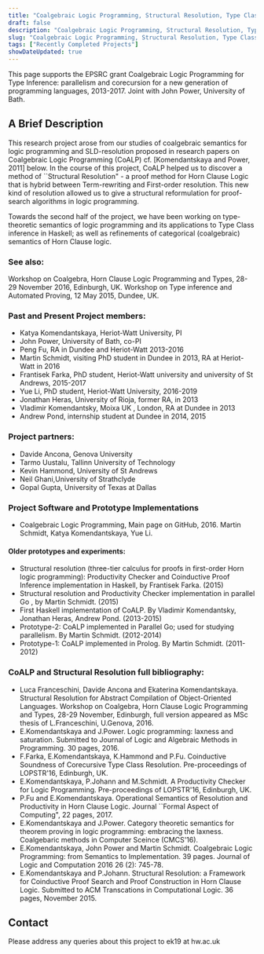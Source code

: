 ```yaml
---
title: "Coalgebraic Logic Programming, Structural Resolution, Type Class Resolution."
draft: false
description: "Coalgebraic Logic Programming, Structural Resolution, Type Class Resolution."
slug: "Coalgebraic Logic Programming, Structural Resolution, Type Class Resolution."
tags: ["Recently Completed Projects"]
showDateUpdated: true
---
```


This page supports the EPSRC grant Coalgebraic Logic Programming for Type Inference: parallelism and corecursion for a new generation of programming languages, 2013-2017. Joint with John Power, University of Bath.

## A Brief Description

This research project arose from our studies of coalgebraic semantics for logic programming and SLD-resolution proposed in research papers on Coalgebraic Logic Programming (CoALP) cf. [Komendantskaya and Power, 2011] below.
In the course of this project, CoALP helped us to discover a method of ``Structural Resolution" - a proof method for Horn Clause Logic that is hybrid between Term-rewriting and First-order resolution. This new kind of resolution allowed us to give a structural reformulation for proof-search algorithms in logic programming.

Towards the second half of the project, we have been working on type-theoretic semantics of logic programming and its applications to Type Class inference in Haskell; as well as refinements of categorical (coalgebraic) semantics of Horn Clause logic.

### See also:
Workshop on Coalgebra, Horn Clause Logic Programming and Types, 28-29 November 2016, Edinburgh, UK.
Workshop on Type inference and Automated Proving, 12 May 2015, Dundee, UK.

### Past and Present Project members:

- Katya Komendantskaya, Heriot-Watt University, PI
- John Power, University of Bath, co-PI
- Peng Fu, RA in Dundee and Heriot-Watt 2013-2016
- Martin Schmidt, visiting PhD student in Dundee in 2013, RA at Heriot-Watt in 2016
- Frantisek Farka, PhD student, Heriot-Watt university and university of St Andrews, 2015-2017
- Yue Li, PhD student, Heriot-Watt University, 2016-2019
- Jonathan Heras, University of Rioja, former RA, in 2013
- Vladimir Komendantsky, Moixa UK , London, RA at Dundee in 2013
- Andrew Pond, internship student at Dundee in 2014, 2015

### Project partners:

- Davide Ancona, Genova University
- Tarmo Uustalu, Tallinn University of Technology
- Kevin Hammond, University of St Andrews
- Neil Ghani,University of Strathclyde
- Gopal Gupta, University of Texas at Dallas

### Project Software and Prototype Implementations

- Coalgebraic Logic Programming, Main page on GitHub, 2016. Martin Schmidt, Katya Komendantskaya, Yue Li.

#### Older prototypes and experiments:

- Structural resolution (three-tier calculus for proofs in first-order Horn logic programming): Productivity Checker and Coinductive Proof Inference implementation in Haskell, by Frantisek Farka. (2015)
- Structural resolution and Productivity Checker implementation in parallel Go , by Martin Schmidt. (2015)
- First Haskell implementation of CoALP. By Vladimir Komendantsky, Jonathan Heras, Andrew Pond. (2013-2015)
- Prototype-2: CoALP implemented in Parallel Go; used for studying parallelism. By Martin Schmidt. (2012-2014)
- Prototype-1: CoALP implemented in Prolog. By Martin Schmidt. (2011-2012)

### CoALP and Structural Resolution full bibliography:

- Luca Franceschini, Davide Ancona and Ekaterina Komendantskaya. Structural Resolution for Abstract Compilation of Object-Oriented Languages. Workshop on Coalgebra, Horn Clause Logic Programming and Types, 28-29 November, Edinburgh, full version appeared as MSc thesis of L.Franceschini, U.Genova, 2016.
- E.Komendantskaya and J.Power. Logic programming: laxness and saturation. Submitted to Journal of Logic and Algebraic Methods in Programming. 30 pages, 2016.
- F.Farka, E.Komendantskaya, K.Hammond and P.Fu. Coinductive Soundness of Corecursive Type Class Resolution. Pre-proceedings of LOPSTR'16, Edinburgh, UK.
- E.Komendantskaya, P.Johann and M.Schmidt. A Productivity Checker for Logic Programming. Pre-proceedings of LOPSTR'16, Edinburgh, UK.
- P.Fu and E.Komendantskaya. Operational Semantics of Resolution and Productivity in Horn Clause Logic. Journal ``Formal Aspect of Computing", 22 pages, 2017.
- E.Komendantskaya and J.Power. Category theoretic semantics for theorem proving in logic programming: embracing the laxness. Coalgebaric methods in Computer Sceince (CMCS'16).
- E.Komendantskaya, John Power and Martin Schmidt. Coalgebraic Logic Programming: from Semantics to Implementation. 39 pages. Journal of Logic and Computation 2016 26 (2): 745-78.
- E.Komendantskaya and P.Johann. Structural Resolution: a Framework for Coinductive Proof Search and Proof Construction in Horn Clause Logic. Submitted to ACM Transcations in Computational Logic. 36 pages, November 2015.

## Contact

Please address any queries about this project to ek19 at hw.ac.uk
